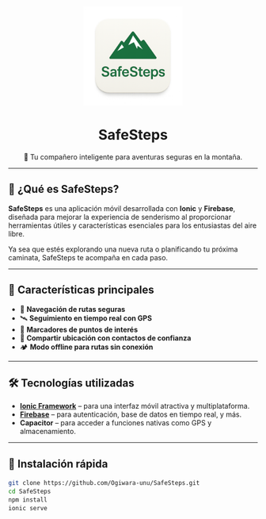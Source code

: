 <p align="center">
  <img src="safeStepsLogo.png" alt="SafeSteps Logo" width="200" />
</p>

<h1 align="center">SafeSteps</h1>

<p align="center">
  🥾 Tu compañero inteligente para aventuras seguras en la montaña.
</p>

---

## 🌄 ¿Qué es SafeSteps?

**SafeSteps** es una aplicación móvil desarrollada con **Ionic** y **Firebase**, diseñada para mejorar la experiencia de senderismo al proporcionar herramientas útiles y características esenciales para los entusiastas del aire libre.

Ya sea que estés explorando una nueva ruta o planificando tu próxima caminata, SafeSteps te acompaña en cada paso.

---

## 🚀 Características principales

- 🧭 **Navegación de rutas seguras**
- 🛰️ **Seguimiento en tiempo real con GPS**
- 📍 **Marcadores de puntos de interés**
- 🤝 **Compartir ubicación con contactos de confianza**
- 🏕️ **Modo offline para rutas sin conexión**

---

## 🛠️ Tecnologías utilizadas

- **[Ionic Framework](https://ionicframework.com/)** – para una interfaz móvil atractiva y multiplataforma.
- **[Firebase](https://firebase.google.com/)** – para autenticación, base de datos en tiempo real, y más.
- **Capacitor** – para acceder a funciones nativas como GPS y almacenamiento.

---

## 📲 Instalación rápida

```bash
git clone https://github.com/Ogiwara-unu/SafeSteps.git
cd SafeSteps
npm install
ionic serve
